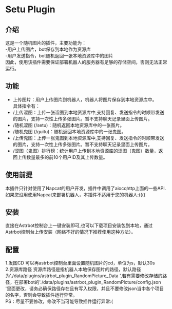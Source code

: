 # Setu Plugin

## 介绍

这是一个随机图片的插件，主要功能为：<br>
    -用户上传图片，bot保存到本地作为资源库<br>
    -用户发送指令，bot随机返回一张本地资源库中的图片<br>
因此，使用该插件需要保证部署机器人的服务器有足够的存储空间，否则无法正常运行。<br>

## 功能
- 上传图片：用户上传图片到机器人，机器人将图片保存到本地资源库中。<br>
     具体指令有：
- /上传涩图：上传一张涩图到本地资源库中,支持回复、发送指令的时顺带发送的图片，支持一次性上传多张图片。暂不支持聊天记录里面上传图片。<br>
- /随机涩图 (/setu)：随机返回本地资源库中的一张图片。<br>
- /随机鬼图 (/guitu)：随机返回本地资源库中的一张鬼图。<br>
- /上传鬼图：上传一张鬼图到本地资源库中,支持回复、发送指令的时顺带发送的图片，支持一次性上传多张图片。暂不支持聊天记录里面上传图片。<br>
- /涩图（鬼图）排行榜：统计用户上传到本地资源库的涩图（鬼图）数量，返回上传数量最多的前10个用户ID及其上传数量。<br>

## 使用前提
本插件只针对使用了Napcat的用户开发，插件中调用了aiocqhttp上面的一些API.<br>
如果您没用使用Napcat来部署机器人，本插件不适用于您的机器人:(((( <br>

## 安装
直接在Astrbot控制台上一键安装即可,也可以下载项目安装包到本地，通过Astrbot控制台上传安装（网络不好的情况下推荐使用这种方法）。

## 配置
1.发图CD
    可以再astrbot控制台里面设置随机图片的cd，单位为s，默认30s<br>
2.资源库路径
    资源库路径是指机器人本地保存图片的路径，默认路径为'./data/plugins/astrbot_plugin_RandomPicture_Data ',若有需要修改存储的路径，在部署bot的'./data/plugins/astrbot_plugin_RandomPicture/config.json '里面更改，请务必确保路径存在且有写入权限，并且不要修改json当中各个项目的名字，否则会导致插件运行异常。<br>
    PS：尽量不要修改，修改不当可能导致插件运行异常:( <br>


